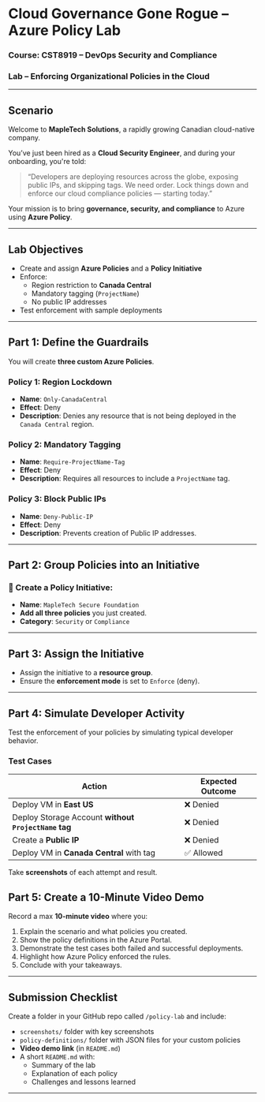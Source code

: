 # Cloud Governance Gone Rogue – Azure Policy Lab

### Course: CST8919 – DevOps Security and Compliance  
### Lab – Enforcing Organizational Policies in the Cloud  
---

## Scenario

Welcome to **MapleTech Solutions**, a rapidly growing Canadian cloud-native company.

You’ve just been hired as a **Cloud Security Engineer**, and during your onboarding, you're told:

> “Developers are deploying resources across the globe, exposing public IPs, and skipping tags. We need order. Lock things down and enforce our cloud compliance policies — starting today.”

Your mission is to bring **governance, security, and compliance** to Azure using **Azure Policy**.

---

## Lab Objectives

- Create and assign **Azure Policies** and a **Policy Initiative**
- Enforce:
  - Region restriction to **Canada Central**
  - Mandatory tagging (`ProjectName`)
  - No public IP addresses
- Test enforcement with sample deployments
---

## Part 1: Define the Guardrails

You will create **three custom Azure Policies**.

### Policy 1: Region Lockdown
- **Name**: `Only-CanadaCentral`
- **Effect**: Deny
- **Description**: Denies any resource that is not being deployed in the `Canada Central` region.

### Policy 2: Mandatory Tagging
- **Name**: `Require-ProjectName-Tag`
- **Effect**: Deny
- **Description**: Requires all resources to include a `ProjectName` tag.

### Policy 3: Block Public IPs
- **Name**: `Deny-Public-IP`
- **Effect**: Deny
- **Description**: Prevents creation of Public IP addresses.

---

## Part 2: Group Policies into an Initiative

### 🔹 Create a Policy Initiative:
- **Name**: `MapleTech Secure Foundation`
- **Add all three policies** you just created.
- **Category**: `Security` or `Compliance`

---

## Part 3: Assign the Initiative

- Assign the initiative to a **resource group**.
- Ensure the **enforcement mode** is set to `Enforce` (deny).

---

## Part 4: Simulate Developer Activity

Test the enforcement of your policies by simulating typical developer behavior.

### Test Cases

| Action | Expected Outcome |
|--------|------------------|
| Deploy VM in **East US** | ❌ Denied |
| Deploy Storage Account **without `ProjectName` tag** | ❌ Denied |
| Create a **Public IP** | ❌ Denied |
| Deploy VM in **Canada Central** with tag | ✅ Allowed |

Take **screenshots** of each attempt and result.

## Part 5: Create a 10-Minute Video Demo

Record a max **10-minute video** where you:

1. Explain the scenario and what policies you created.
2. Show the policy definitions in the Azure Portal.
3. Demonstrate the test cases both failed and successful deployments.
4. Highlight how Azure Policy enforced the rules.
5. Conclude with your takeaways.
---

## Submission Checklist

Create a folder in your GitHub repo called `/policy-lab` and include:

- `screenshots/` folder with key screenshots
- `policy-definitions/` folder with JSON files for your custom policies
- **Video demo link** (in `README.md`)
- A short `README.md` with:
  - Summary of the lab
  - Explanation of each policy
  - Challenges and lessons learned

---